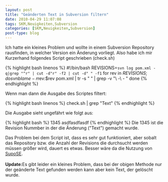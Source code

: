 ```yaml
---
layout: post
title: "Geänderten Text in Subversion filtern"
date: 2010-04-29 11:07:08
tags: SKM,Neuigkeiten,Subversion
categories: [SKM,Neuigkeiten,Subversion]
post-type: blog
---
```

Ich hatte ein kleines Problem und wollte in einem Subversion Repository rausfinden, in welcher Version ein Änderung vorliegt. Also habe ich mir 
Kurzerhand folgendes Script geschrieben (check.sh)

{% highlight bash linenos %}
#!/bin/bash
REVISIONS=`svn log pom.xml -q|grep "^r" | cut -d"r" -f2 | cut -d" " -f1`
for rev in $REVISIONS; do
    svn blame -r$rev:$rev pom.xml | tr -s " " | grep -v "\ \-\ \- "
done
{% endhighlight %}

Wenn man dann die Ausgabe des Scriptes filtert:

{% highlight bash linenos %}
check.sh | grep "Text"
{% endhighlight %}

Die Ausgabe sieht ungefährt wie folgt aus:

{% highlight bash %}
1345 asdfasdfasdf
{% endhighlight %}
Die 1345 ist die Revision Nummber in der die Änderung ("Text") gemacht wurde.

Das Problem bei dem Script ist, dass es sehr gut funktioniert, aber sobalt das Repository bzw. die Anzahl der Revisions die durchsucht werden 
müssen größer wird, dauert es etwas. Besser wäre da die Nutzung von <a href="http://www.supose.org">SupoSE</a>.
<br/>
<br/><strong>Update:</strong>Es gibt leider ein kleines Problem, dass bei der obigen Methode nur der geänderte Text gefunden werden kann aber 
kein Text, der gelöscht wurde.

